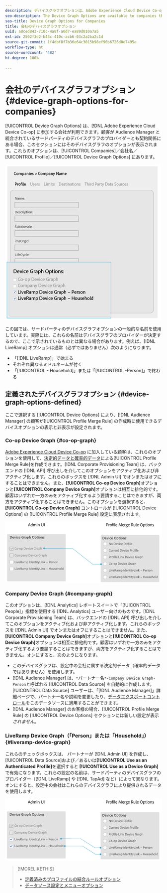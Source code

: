 ```yaml
---
description: デバイスグラフオプションは、Adobe Experience Cloud Device Co-op に加入している会社が使用できます。顧客が Audience Manager と統合されているサードパーティのデバイスグラフのプロバイダーとも契約関係にある場合、このセクションにはそのデバイスグラフのオプションが表示されます。これらのオプションは Companies／<会社名>／Profile／Device Graph Options にあります。
seo-description: The Device Graph Options are available to companies that participate in the Adobe Experience Cloud Device Co-op. If a customer also has a contractual relationship with a third-party device graph provider that is integrated with Audience Manager, this section will show options for that device graph. These options are located in Companies > company name > Profile > Device Graph Options.
seo-title: Device Graph Options for Companies
title: 会社のデバイスグラフオプション
uuid: a8ced843-710c-4a8f-a0d7-ea89d010a7a5
exl-id: 2502f3d2-b43c-410c-acb6-03c2a2ba2c1d
source-git-commit: 1f4dbf8f7b36e64c3015b98ef90b6726d0e7495a
workflow-type: ht
source-wordcount: '482'
ht-degree: 100%

---
```


# 会社のデバイスグラフオプション {#device-graph-options-for-companies}

[!UICONTROL Device Graph Options] は、[!DNL Adobe Experience Cloud Device Co-op] に参加する会社が利用できます。顧客が Audience Manager と統合されているサードパーティのデバイスグラフのプロバイダーとも契約関係にある場合、このセクションにはそのデバイスグラフのオプションが表示されます。これらのオプションは、[!UICONTROL Companies]／会社名／[!UICONTROL Profile]／[!UICONTROL Device Graph Options] にあります。

![](assets/adminUIdataSource.png)

この図では、サードパーティのデバイスグラフオプションの一般的な名前を使用しています。実際には、これらの名前はデバイスグラフのプロバイダーが決定するので、ここで示されているものとは異なる場合があります。例えば、[!DNL LiveRamp] オプションは通常（必ずではありません）次のようになります。

* 「[!DNL LiveRamp]」で始まる
* それぞれ異なるミドルネームが付く
* 「[!UICONTROL - Household]」または「[!UICONTROL -Person]」で終わる

## 定義されたデバイスグラフオプション {#device-graph-options-defined}

ここで選択する [!UICONTROL Device Options] により、[!DNL Audience Manager] の顧客が[!UICONTROL Profile Merge Rule] の作成時に使用できるデバイスオプションの表示と非表示が設定されます。

### Co-op Device Graph {#co-op-graph}

[Adobe Experience Cloud Device Co-op](https://experienceleague.adobe.com/docs/device-co-op/using/about/overview.html?lang=ja) に加入している顧客は、これらのオプションを使用して、[決定的データと確率的データ](https://experienceleague.adobe.com/docs/device-co-op/using/device-graph/links.html?lang=ja)による[!UICONTROL Profile Merge Rule]を作成できます。[!DNL Corporate Provisioning Team] は、バックエンドの [!DNL API] 呼び出しを介してこのオプションをアクティブ化および非アクティブ化します。これらのボックスを [!DNL Admin UI] でオンまたはオフにすることはできません。また、**[!UICONTROL Co-op Device Graph]**&#x200B;オプションと&#x200B;**[!UICONTROL Company Device Graph]**&#x200B;オプションは相互に排他的です。顧客はいずれか一方のみをアクティブ化するよう要請することはできますが、両方をアクティブ化することはできません。このオプションを選択すると、**[!UICONTROL Co-op Device Graph]** コントロールが [!UICONTROL Device Options] の [!UICONTROL Profile Merge Rule] 設定に表示されます。

![](assets/adminUI1.png)

### Company Device Graph {#company-graph}

このオプションは、[!DNL Analytics] レポートスイートで「[!UICONTROL People]」指標を使用する [!DNL Analytics] ユーザー向けのものです。[!DNL Corporate Provisioning Team] は、バックエンドの [!DNL API] 呼び出しを介してこのオプションをアクティブ化および非アクティブ化します。これらのボックスを [!DNL Admin UI] でオンまたはオフにすることはできません。また、**[!UICONTROL Company Device Graph]**&#x200B;オプションと&#x200B;**[!UICONTROL Co-op Device Graph]**&#x200B;オプションは相互に排他的です。顧客はいずれか一方のみをアクティブ化するよう要請することはできますが、両方をアクティブ化することはできません。オンにすると、次のようになります。

* このデバイスグラフは、設定中の会社に属する決定的データ（確率的データではありません）を使用します。
* [!DNL Audience Manager] は、`*`パートナー名`*-Company Device Graph-Person`と呼ばれる [!UICONTROL Data Source] を自動的に作成します。[!UICONTROL Data Source] ユーザーは、「[!DNL Audience Manager]」詳細ページで、パートナー名や説明を変更したり、[データエクスポートコントロール](https://experienceleague.adobe.com/docs/device-co-op/using/device-graph/links.html?lang=ja)をこのデータソースに適用することができます。
* [!DNL Audience Manager] のお客様の場合、[!UICONTROL Profile Merge Rule] の [!UICONTROL Device Options] セクションには新しい設定が表示&#x200B;*されません*。

### LiveRamp Device Graph（「Person」または「Household」） {#liveramp-device-graph}

これらのチェックボックスは、 パートナーが [!DNL Admin UI] を作成し、[!UICONTROL Data Source]および／あるいは&#x200B;**[!UICONTROL Use as an Authenticated Profile]**&#x200B;を選択すると **[!UICONTROL Use as a Device Graph]** で有効になります。これらの設定の名前は、サードパーティのデバイスグラフのプロバイダー（[!DNL LiveRamp] や [!DNL TapAd] など）によって異なります。オンにすると、設定中の会社はこれらのデバイスグラフにより提供されるデータを使用します。

![](assets/adminUI2.png)

>[!MORELIKETHIS]
>
>* [定義済みのプロファイルの結合ルールオプション](https://experienceleague.adobe.com/docs/audience-manager/user-guide/features/profile-merge-rules/merge-rule-definitions.html?lang=ja)
>* [データソース設定とメニューオプション](https://experienceleague.adobe.com/docs/audience-manager/user-guide/features/data-sources/datasources-list-and-settings.html?lang=ja)

